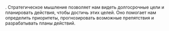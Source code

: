 . Стратегическое мышление позволяет нам видеть долгосрочные цели и планировать действия, чтобы достичь этих целей. Оно помогает нам определить приоритеты, прогнозировать возможные препятствия и разрабатывать планы действий.

